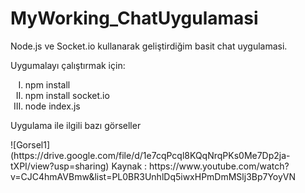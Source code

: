 <h1> MyWorking_ChatUygulamasi </h1>

<p>Node.js ve Socket.io kullanarak geliştirdiğim basit chat uygulamasi.</p>
 
<p>Uygumalayı çalıştırmak için:
<ol type="I">
                <li>npm install</li>
                <li>npm install socket.io</li>
                <li>node index.js</li>
            </ol></p>
            
<p>Uygulama ile ilgili bazı görseller</p>
![Gorsel1](https://drive.google.com/file/d/1e7cqPcql8KQqNrqPKs0Me7Dp2ja-tXPI/view?usp=sharing)
Kaynak : https://www.youtube.com/watch?v=CJC4hmAVBmw&list=PL0BR3UnhlDq5iwxHPmDmMSlj3Bp7YoyVN
